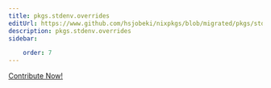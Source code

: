 ```yaml
---
title: pkgs.stdenv.overrides
editUrl: https://www.github.com/hsjobeki/nixpkgs/blob/migrated/pkgs/stdenv/linux/default.nix#L657C19
description: pkgs.stdenv.overrides
sidebar:

    order: 7
---
```


<a href="https://www.github.com/hsjobeki/nixpkgs/blob/migrated/pkgs/stdenv/linux/default.nix#L657C19">Contribute Now!</a>



